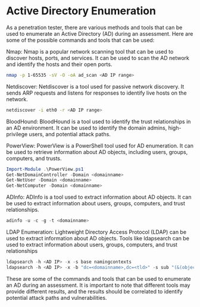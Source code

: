 # Active Directory Enumeration

As a penetration tester, there are various methods and tools that can be used to enumerate an Active Directory (AD) during an assessment. Here are some of the possible commands and tools that can be used:

Nmap: Nmap is a popular network scanning tool that can be used to discover hosts, ports, and services. It can be used to scan the AD network and identify the hosts and their open ports.

```bash
nmap -p 1-65535 -sV -O -oA ad_scan <AD IP range>

```
Netdiscover: Netdiscover is a tool used for passive network discovery. It sends ARP requests and listens for responses to identify live hosts on the network.

```bash
netdiscover -i eth0 -r <AD IP range>

```
BloodHound: BloodHound is a tool used to identify the trust relationships in an AD environment. It can be used to identify the domain admins, high-privilege users, and potential attack paths.

PowerView: PowerView is a PowerShell tool used for AD enumeration. It can be used to retrieve information about AD objects, including users, groups, computers, and trusts.

```powershell
Import-Module .\PowerView.ps1
Get-NetDomainController -Domain <domainname>
Get-NetUser -Domain <domainname>
Get-NetComputer -Domain <domainname>

```
ADInfo: ADInfo is a tool used to extract information about AD objects. It can be used to extract information about users, groups, computers, and trust relationships.

```powershell
adinfo -u -c -g -t <domainname>

```
LDAP Enumeration: Lightweight Directory Access Protocol (LDAP) can be used to extract information about AD objects. Tools like ldapsearch can be used to extract information about users, groups, computers, and trust relationships

```powershell
ldapsearch -h <AD IP> -x -s base namingcontexts
ldapsearch -h <AD IP> -x -b "dc=<domainname>,dc=<tld>" -s sub "(&(objectClass=user)(objectCategory=person))"

```
These are some of the commands and tools that can be used to enumerate an AD during an assessment. It is important to note that different tools may provide different results, and the results should be correlated to identify potential attack paths and vulnerabilities.